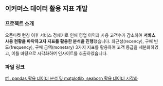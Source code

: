 ## 이커머스 데이터 활용 지표 개발

### 프로젝트 소개
오픈마켓 런칭 이후 서비스 정체기로 인해 영업 이익과 사용 고객수가 감소하여 **서비스 사용 현황을 파악하고자 지표를 활용한 분석을 진행**했습니다.
최근성(recency), 구매 빈도(frequency), 구매 금액(monetary) 3가지 지표를 활용하여 고객 등급을 세분화하였고, 이를 바탕으로 시각화하여 인사이트를 추출하였습니다.


### 파일 링크
[#1. pandas 활용 데이터 분석 및 matplotlib, seaborn 활용 데이터 시각화](https://github.com/hyewon0403/e-commerce-kpi/blob/master/e_commerce_kpi.ipynb)
